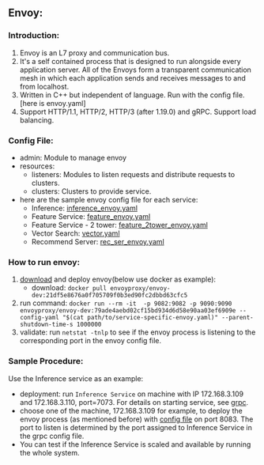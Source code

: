 ## Envoy:

### Introduction:
1. Envoy is an L7 proxy and communication bus.
2. It's a self contained process that is designed to run alongside every application server. All of the Envoys form a transparent communication mesh in which each application sends and receives messages to and from localhost.
3. Written in C++ but independent of language. Run with the config file.[here is envoy.yaml]
4. Support HTTP/1.1, HTTP/2, HTTP/3 (after 1.19.0) and gRPC. Support load balancing.

### Config File:
* admin: Module to manage envoy
* resources:
    * listeners: Modules to listen requests and distribute requests to clusters.
    * clusters: Clusters to provide service.
* here are the sample envoy config file for each service:
    * Inference: [inference_envoy.yaml](src/main/resources/envoy/inference_envoy.yaml)
    * Feature Service: [feature_envoy.yaml](src/main/resources/envoy/feature_envoy.yaml)
    * Feature Service - 2 tower: [feature_2tower_envoy.yaml](src/main/resources/envoy/feature_2tower_envoy.yaml)
    * Vector Search: [vector.yaml](src/main/resources/envoy/vector_envoy.yaml)
    * Recommend Server: [rec_ser_envoy.yaml](src/main/resources/envoy/rec_ser_envoy.yaml)

### How to run envoy:
1. [download](https://www.envoyproxy.io/docs/envoy/latest/start/install) and deploy envoy(below use docker as example):
    * download: `docker pull envoyproxy/envoy-dev:21df5e8676a0f705709f0b3ed90fc2dbbd63cfc5`
2. run command: `docker run --rm -it  -p 9082:9082 -p 9090:9090 envoyproxy/envoy-dev:79ade4aebd02cf15bd934d6d58e90aa03ef6909e --config-yaml "$(cat path/to/service-specific-envoy.yaml)" --parent-shutdown-time-s 1000000`
3. validate: run `netstat -tnlp` to see if the envoy process is listening to the corresponding port in the envoy config file.

### Sample Procedure:
Use the Inference service as an example:

* deployment: run `Inference Service` on machine with IP 172.168.3.109 and  172.168.3.110, port=7073. For details on starting service, see [grpc](../README.md).
* choose one of the machine, 172.168.3.109 for example, to deploy the envoy process (as mentioned before) with [config file](inference_envoy.yaml) on port 8083. The port to listen is determined by the port assigned to Inference Service in the grpc config file.
* You can test if the Inference Service is scaled and available by running the whole system.

